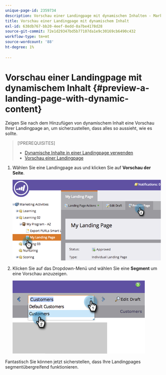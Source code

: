 ```yaml
---
unique-page-id: 2359734
description: Vorschau einer Landingpage mit dynamischen Inhalten - Marketo-Dokumente - Produktdokumentation
title: Vorschau einer Landingpage mit dynamischem Inhalt
exl-id: 638db767-bb20-4eef-8edd-8a7be4178d28
source-git-commit: 72e1d29347bd5b77107da1e9c30169cb6490c432
workflow-type: tm+mt
source-wordcount: '88'
ht-degree: 1%

---
```


# Vorschau einer Landingpage mit dynamischem Inhalt {#preview-a-landing-page-with-dynamic-content}

Zeigen Sie nach dem Hinzufügen von dynamischem Inhalt eine Vorschau Ihrer Landingpage an, um sicherzustellen, dass alles so aussieht, wie es sollte.

>[!PREREQUISITES]
>
>* [Dynamische Inhalte in einer Landingpage verwenden](/help/marketo/product-docs/demand-generation/landing-pages/personalizing-landing-pages/use-dynamic-content-in-a-landing-page.md)
>* [Vorschau einer Landingpage](/help/marketo/product-docs/demand-generation/landing-pages/landing-page-actions/preview-a-landing-page.md)


1. Wählen Sie eine Landingpage aus und klicken Sie auf **Vorschau der Seite**.

   ![](assets/image2014-9-17-16-3a9-3a55.png)

1. Klicken Sie auf das Dropdown-Menü und wählen Sie eine **Segment** um eine Vorschau anzuzeigen.

   ![](assets/image2014-9-25-15-3a34-3a40.png)

Fantastisch Sie können jetzt sicherstellen, dass Ihre Landingpages segmentübergreifend funktionieren.
